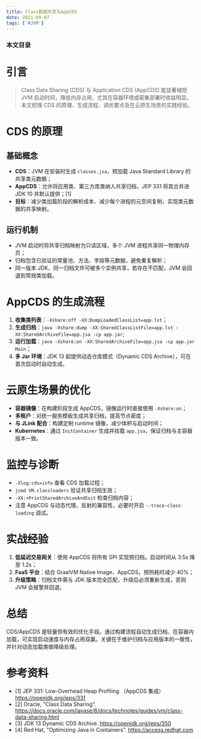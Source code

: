 ```yaml
---
title: Class数据共享与AppCDS
date: 2021-09-07
tags: ['#JVM']
---
```


### 本文目录
<!-- toc -->

# 引言
> Class Data Sharing (CDS) 与 Application CDS (AppCDS) 能显著缩短 JVM 启动时间，降低内存占用，尤其在容器环境或密集部署时收益明显。本文梳理 CDS 的原理、生成流程、调优要点及在云原生场景的实践经验。

# CDS 的原理
## 基础概念
- **CDS**：JVM 在安装时生成 `classes.jsa`，预加载 Java Standard Library 的共享类元数据；
- **AppCDS**：允许将应用类、第三方库类纳入共享归档，JEP 331 将其合并进 JDK 10 并默认提供；[1]
- **目标**：减少类加载阶段的解析成本、减少每个进程的元空间复制，实现类元数据的共享映射。

## 运行机制
- JVM 启动时将共享归档映射为只读区域，多个 JVM 进程共享同一物理内存页；
- 归档包含已验证的常量池、方法、字段等元数据，避免重复解析；
- 同一版本 JDK、同一归档文件可被多个实例共享，若存在不匹配，JVM 会回退到常规类加载。

# AppCDS 的生成流程
1. **收集类列表**：`-Xshare:off -XX:DumpLoadedClassList=app.lst`；
2. **生成归档**：`java -Xshare:dump -XX:SharedClassListFile=app.lst -XX:SharedArchiveFile=app.jsa -cp app.jar`; 
3. **运行加载**：`java -Xshare:on -XX:SharedArchiveFile=app.jsa -cp app.jar Main`；
4. **多 Jar 环境**：JDK 13 起提供动态仓库模式（Dynamic CDS Archive），可在首次启动时自动生成。

# 云原生场景的优化
- **容器镜像**：在构建阶段生成 AppCDS，镜像运行时直接使用 `-Xshare:on`；
- **多租户**：对统一服务模板生成共享归档，提高节点密度；
- **与 JLink 配合**：构建定制 runtime 镜像，减少体积与启动时间；
- **Kubernetes**：通过 `InitContainer` 生成并挂载 `app.jsa`，保证归档与主容器版本一致。

# 监控与诊断
- `-Xlog:cds=info` 查看 CDS 加载过程；
- `jcmd VM.classloaders` 验证共享归档生效；
- `-XX:+PrintSharedArchiveAndExit` 检查归档内容；
- 注意 AppCDS 与动态代理、反射的兼容性，必要时开启 `--trace-class-loading` 调试。

# 实战经验
1. **低延迟交易网关**：使用 AppCDS 将所有 SPI 实现预归档，启动时间从 3.5s 降至 1.2s；
2. **FaaS 平台**：结合 GraalVM Native Image、AppCDS，预热耗时减少 40%；
3. **升级策略**：归档文件需与 JDK 版本完全匹配，升级后必须重新生成，否则 JVM 会报警并回退。

# 总结
CDS/AppCDS 是轻量但有效的优化手段。通过构建流程自动生成归档、在容器内加载，可实现启动速度与内存占用双赢。关键在于维护归档与应用版本的一致性，并针对动态加载类做降级处理。

# 参考资料
- [1] JEP 331: Low-Overhead Heap Profiling.（AppCDS 集成）https://openjdk.org/jeps/331
- [2] Oracle, "Class Data Sharing". https://docs.oracle.com/javase/8/docs/technotes/guides/vm/class-data-sharing.html
- [3] JDK 13 Dynamic CDS Archive. https://openjdk.org/jeps/350
- [4] Red Hat, "Optimizing Java in Containers". https://access.redhat.com

